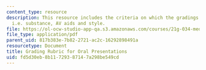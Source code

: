 ```yaml
---
content_type: resource
description: This resource includes the criteria on which the gradings will be based
  i.e. substance, AV aids and style.
file: https://ol-ocw-studio-app-qa.s3.amazonaws.com/courses/21g-034-media-education-and-the-marketplace-fall-2005/fd5d30eb8b11729387147a298be549cd_MIT21G_034F05_rubricorlpr.pdf
file_type: application/pdf
parent_uid: 817b383e-7b82-2721-ac2c-16292898491a
resourcetype: Document
title: Grading Rubric for Oral Presentations
uid: fd5d30eb-8b11-7293-8714-7a298be549cd
---
```

